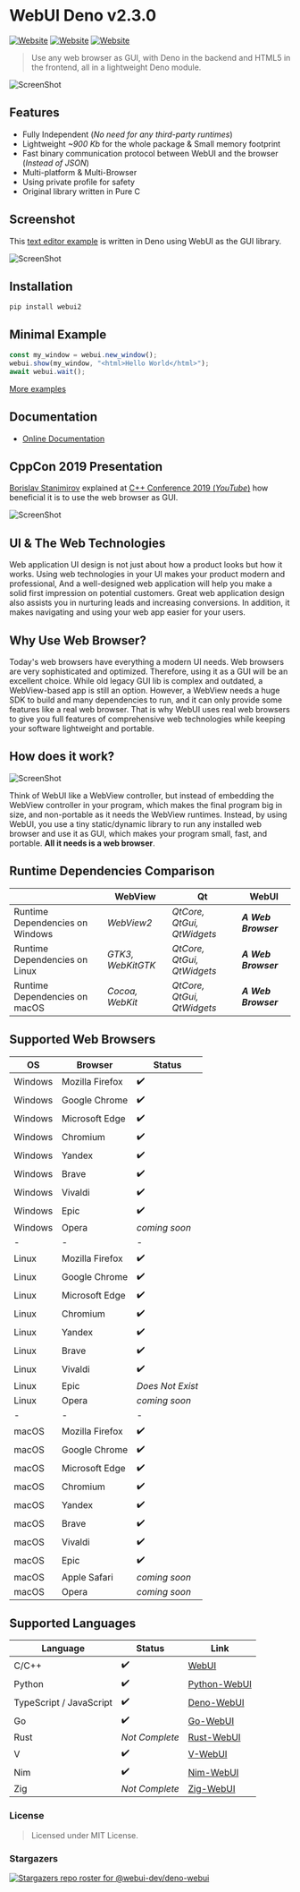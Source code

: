 # WebUI Deno v2.3.0

[![Website](https://img.shields.io/circleci/project/github/badges/shields/master?style=for-the-badge)](https://github.com/webui-dev/deno-webui) [![Website](https://img.shields.io/github/issues/webui-dev/deno-webui.svg?branch=master&style=for-the-badge&url=https://google.com)](https://github.com/webui-dev/deno-webui/issues) [![Website](https://img.shields.io/website?label=webui.me&style=for-the-badge&url=https://google.com)](https://webui.me/)

> Use any web browser as GUI, with Deno in the backend and HTML5 in the frontend, all in a lightweight Deno module.

![ScreenShot](screenshot.png)

## Features

- Fully Independent (*No need for any third-party runtimes*)
- Lightweight *~900 Kb* for the whole package & Small memory footprint
- Fast binary communication protocol between WebUI and the browser (*Instead of JSON*)
- Multi-platform & Multi-Browser
- Using private profile for safety
- Original library written in Pure C

## Screenshot

This [text editor example](https://github.com/webui-dev/deno-webui/tree/main/examples) is written in Deno using WebUI as the GUI library.

![ScreenShot](webui_deno_example.png)

## Installation

`pip install webui2`

## Minimal Example

```js
const my_window = webui.new_window();
webui.show(my_window, "<html>Hello World</html>");
await webui.wait();
```

[More examples](https://github.com/webui-dev/deno-webui/tree/main/examples)

## Documentation

 - [Online Documentation](https://webui.me/docs/#/deno_api)

## CppCon 2019 Presentation

[Borislav Stanimirov](https://ibob.bg/) explained at [C++ Conference 2019 (*YouTube*)](https://www.youtube.com/watch?v=bbbcZd4cuxg) how beneficial it is to use the web browser as GUI.

<!-- <div align="center">
  <a href="https://www.youtube.com/watch?v=bbbcZd4cuxg"><img src="https://img.youtube.com/vi/bbbcZd4cuxg/0.jpg" alt="Embrace Modern Technology: Using HTML 5 for GUI in C++ - Borislav Stanimirov - CppCon 2019"></a>
</div> -->

![ScreenShot](cppcon_2019.png)

## UI & The Web Technologies

Web application UI design is not just about how a product looks but how it works. Using web technologies in your UI makes your product modern and professional, And a well-designed web application will help you make a solid first impression on potential customers. Great web application design also assists you in nurturing leads and increasing conversions. In addition, it makes navigating and using your web app easier for your users.

## Why Use Web Browser?

Today's web browsers have everything a modern UI needs. Web browsers are very sophisticated and optimized. Therefore, using it as a GUI will be an excellent choice. While old legacy GUI lib is complex and outdated, a WebView-based app is still an option. However, a WebView needs a huge SDK to build and many dependencies to run, and it can only provide some features like a real web browser. That is why WebUI uses real web browsers to give you full features of comprehensive web technologies while keeping your software lightweight and portable.

## How does it work?

![ScreenShot](webui_diagram.png)

Think of WebUI like a WebView controller, but instead of embedding the WebView controller in your program, which makes the final program big in size, and non-portable as it needs the WebView runtimes. Instead, by using WebUI, you use a tiny static/dynamic library to run any installed web browser and use it as GUI, which makes your program small, fast, and portable. **All it needs is a web browser**.

## Runtime Dependencies Comparison

|  | WebView | Qt | WebUI |
| ------ | ------ | ------ | ------ |
| Runtime Dependencies on Windows | *WebView2* | *QtCore, QtGui, QtWidgets* | ***A Web Browser*** |
| Runtime Dependencies on Linux | *GTK3, WebKitGTK* | *QtCore, QtGui, QtWidgets* | ***A Web Browser*** |
| Runtime Dependencies on macOS | *Cocoa, WebKit* | *QtCore, QtGui, QtWidgets* | ***A Web Browser*** |

## Supported Web Browsers

| OS | Browser | Status |
| ------ | ------ | ------ |
| Windows | Mozilla Firefox | ✔️ |
| Windows | Google Chrome | ✔️ |
| Windows | Microsoft Edge | ✔️ |
| Windows | Chromium | ✔️ |
| Windows | Yandex | ✔️ |
| Windows | Brave | ✔️ |
| Windows | Vivaldi | ✔️ |
| Windows | Epic | ✔️ |
| Windows | Opera | *coming soon* |
| - | - | - |
| Linux | Mozilla Firefox | ✔️ |
| Linux | Google Chrome | ✔️ |
| Linux | Microsoft Edge | ✔️ |
| Linux | Chromium | ✔️ |
| Linux | Yandex | ✔️ |
| Linux | Brave | ✔️ |
| Linux | Vivaldi | ✔️ |
| Linux | Epic | *Does Not Exist* |
| Linux | Opera | *coming soon* |
| - | - | - |
| macOS | Mozilla Firefox | ✔️ |
| macOS | Google Chrome | ✔️ |
| macOS | Microsoft Edge | ✔️ |
| macOS | Chromium | ✔️ |
| macOS | Yandex | ✔️ |
| macOS | Brave | ✔️ |
| macOS | Vivaldi | ✔️ |
| macOS | Epic | ✔️ |
| macOS | Apple Safari | *coming soon* |
| macOS | Opera | *coming soon* |

## Supported Languages

| Language | Status | Link |
| ------ | ------ | ------ |
| C/C++ | ✔️ | [WebUI](https://github.com/webui-dev/webui) |
| Python | ✔️ | [Python-WebUI](https://github.com/webui-dev/python-webui) |
| TypeScript / JavaScript | ✔️ | [Deno-WebUI](https://github.com/webui-dev/deno-webui) |
| Go | ✔️ | [Go-WebUI](https://github.com/webui-dev/go-webui) |
| Rust | *Not Complete* | [Rust-WebUI](https://github.com/webui-dev/rust-webui) |
| V | ✔️ | [V-WebUI](https://github.com/webui-dev/v-webui) |
| Nim | ✔️ | [Nim-WebUI](https://github.com/webui-dev/nim-webui) |
| Zig | *Not Complete* | [Zig-WebUI](https://github.com/webui-dev/zig-webui) |

### License

> Licensed under MIT License.

### Stargazers

[![Stargazers repo roster for @webui-dev/deno-webui](https://reporoster.com/stars/webui-dev/deno-webui)](https://github.com/webui-dev/deno-webui/stargazers)
